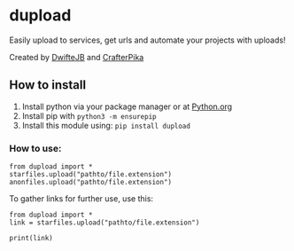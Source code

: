 # dupload
Easily upload to services, get urls and automate your projects with uploads!

Created by [DwifteJB](https://github.com/DwifteJB) and [CrafterPika](https://github.com/DwifteJB)

## How to install
1. Install python via your package manager or at [Python.org](https://python.org)
2. Install pip with ```python3 -m ensurepip```
3. Install this module using: ```pip install dupload```

### How to use:
```
from dupload import *
starfiles.upload("pathto/file.extension")
anonfiles.upload("pathto/file.extension")
```

To gather links for further use, use this:

```
from dupload import *
link = starfiles.upload("pathto/file.extension")

print(link)
```
